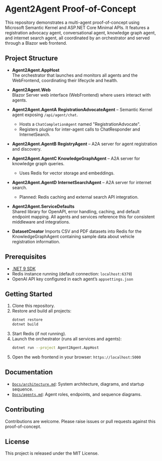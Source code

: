 # Agent2Agent Proof-of-Concept

This repository demonstrates a multi-agent proof-of-concept using Microsoft Semantic Kernel and ASP.NET Core Minimal APIs. It features a registration advocacy agent, conversational agent, knowledge graph agent, and internet search agent, all coordinated by an orchestrator and served through a Blazor web frontend.

## Project Structure

- **Agent2Agent.AppHost**  
  The orchestrator that launches and monitors all agents and the WebFrontend, coordinating their lifecycle and health.

- **Agent2Agent.Web**  
  Blazor Server web interface (WebFrontend) where users interact with agents.

- **Agent2Agent.AgentA**
  **RegistrationAdvocateAgent** – Semantic Kernel agent exposing `/api/agent/chat`.
  - Hosts a `ChatCompletionAgent` named "RegistrationAdvocate".
  - Registers plugins for inter-agent calls to ChatResponder and InternetSearch.

- **Agent2Agent.AgentB**
  **RegistryAgent** – A2A server for agent registration and discovery.

- **Agent2Agent.AgentC**
  **KnowledgeGraphAgent** – A2A server for knowledge graph queries.
  - Uses Redis for vector storage and embeddings.

- **Agent2Agent.AgentD**
  **InternetSearchAgent** – A2A server for internet search.
  - Planned: Redis caching and external search API integration.

- **Agent2Agent.ServiceDefaults**  
  Shared library for OpenAPI, error handling, caching, and default endpoint mapping.
  All agents and services reference this for consistent middleware and integrations.

- **DatasetCreator**
  Imports CSV and PDF datasets into Redis for the KnowledgeGraphAgent containing sample data about
  vehicle registration information.

## Prerequisites

- [.NET 9 SDK](https://dotnet.microsoft.com/download)
- Redis instance running (default connection: `localhost:6379`)
- OpenAI API key configured in each agent’s `appsettings.json`


## Getting Started

1. Clone this repository.
2. Restore and build all projects:
   ```bash
   dotnet restore
   dotnet build
   ```
3. Start Redis (if not running).
4. Launch the orchestrator (runs all services and agents):
   ```bash
   dotnet run --project Agent2Agent.AppHost
   ```
5. Open the web frontend in your browser:
   `https://localhost:5000`

## Documentation

- [`Docs/architecture.md`](Docs/architecture.md): System architecture, diagrams, and startup sequence.
- [`Docs/agents.md`](Docs/agents.md): Agent roles, endpoints, and sequence diagrams.

## Contributing

Contributions are welcome. Please raise issues or pull requests against this proof-of-concept.

## License

This project is released under the MIT License.